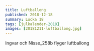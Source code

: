 ```yaml
---
title: Luftballong
published: 2018-12-18
summary: Lucka 18
tags: [julkalender-2018]
images: [20181211-luftballong.jpg]
---
```


Ingvar och Nisse_258b flyger luftballong
